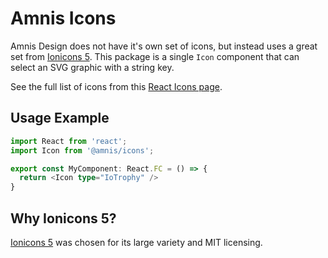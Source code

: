 # Amnis Icons

Amnis Design does not have it's own set of icons, but instead uses a great set from [Ionicons 5](https://ionic.io/ionicons). This package is a single `Icon` component that can select an SVG graphic with a string key.

See the full list of icons from this [React Icons page](https://react-icons.github.io/react-icons/icons?name=io5).

## Usage Example

```typescript
import React from 'react';
import Icon from '@amnis/icons';

export const MyComponent: React.FC = () => {
  return <Icon type="IoTrophy" />
}
```

## Why Ionicons 5?

[Ionicons 5](https://ionic.io/ionicons) was chosen for its large variety and MIT licensing.